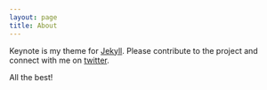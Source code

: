 ```yaml
---
layout: page
title: About
---
```


Keynote is my theme for [Jekyll](http://jekyllrb.com). Please contribute to the project and connect with me on [twitter](https://twitter.com/tpgmartin).

All the best!